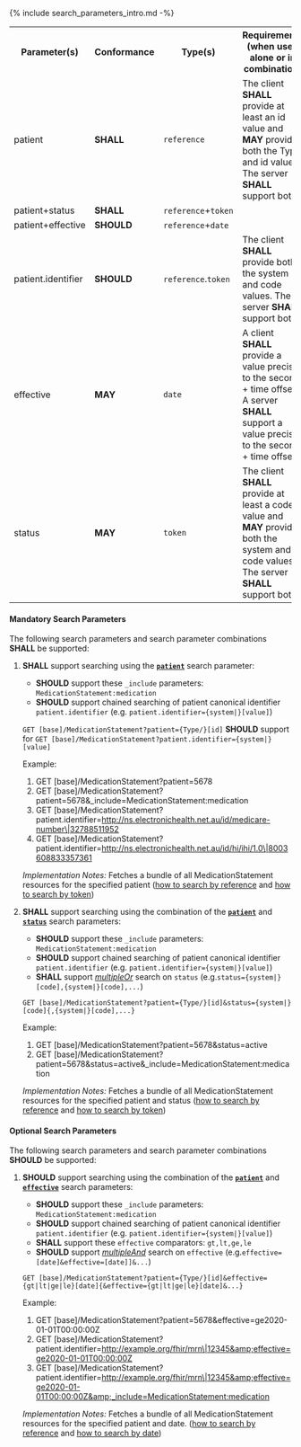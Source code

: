 {% include search_parameters_intro.md -%}
<table class="list">
<tbody>
  <tr>
    <th>Parameter(s)</th>
    <th>Conformance</th>
    <th>Type(s)</th>
    <th>Requirements (when used alone or in combination)</th>
  </tr>
  <tr>
        <td>patient</td>
        <td><b>SHALL</b></td>
        <td><code>reference</code></td>
        <td>The client <b>SHALL</b> provide at least an id value and <b>MAY</b> provide both the Type and id values. The server <b>SHALL</b> support both.</td>
  </tr>
  <tr>
        <td>patient+status</td>
        <td><b>SHALL</b></td>
        <td><code>reference</code>+<code>token</code></td>
        <td></td>
  </tr>
  <tr>
        <td>patient+effective</td>
        <td><b>SHOULD</b></td>
        <td><code>reference</code>+<code>date</code></td>
        <td></td>
  </tr>
  <tr>
        <td>patient.identifier</td>
        <td><b>SHOULD</b></td>
        <td><code>reference</code>.<code>token</code></td>
        <td>The client <b>SHALL</b> provide both the system and code values. The server <b>SHALL</b> support both.</td>
  </tr>
  <tr>
        <td>effective</td>
        <td><b>MAY</b></td>
        <td><code>date</code></td>
        <td>A client <b>SHALL</b> provide a value precise to the second + time offset. A server <b>SHALL</b> support a value precise to the second + time offset.</td>
  </tr>
  <tr>
        <td>status</td>
        <td><b>MAY</b></td>
        <td><code>token</code></td>
        <td>The client <b>SHALL</b> provide at least a code value and <b>MAY</b> provide both the system and code values. The server <b>SHALL</b> support both.</td>
  </tr>
 </tbody>
</table>


#### Mandatory Search Parameters

The following search parameters and search parameter combinations **SHALL** be supported:

1. **SHALL** support searching using the **[`patient`](https://hl7.org/fhir/R4/medicationstatement.html#search)** search parameter:
    - **SHOULD** support these `_include` parameters: `MedicationStatement:medication`
    - **SHOULD** support chained searching of patient canonical identifier `patient.identifier` (e.g. `patient.identifier={system|}[value]`)

    `GET [base]/MedicationStatement?patient={Type/}[id]`
    **SHOULD** support for `GET [base]/MedicationStatement?patient.identifier={system|}[value]`

    Example:
    
      1. GET [base]/MedicationStatement?patient=5678
      1. GET [base]/MedicationStatement?patient=5678&amp;_include=MedicationStatement:medication
      1. GET [base]/MedicationStatement?patient.identifier=http://ns.electronichealth.net.au/id/medicare-number\|32788511952
      1. GET [base]/MedicationStatement?patient.identifier=http://ns.electronichealth.net.au/id/hi/ihi/1.0\|8003608833357361 

    *Implementation Notes:* Fetches a bundle of all MedicationStatement resources for the specified patient ([how to search by reference](http://hl7.org/fhir/R4/search.html#reference) and [how to search by token](http://hl7.org/fhir/R4/search.html#token))

1. **SHALL** support searching using the combination of the **[`patient`](https://hl7.org/fhir/R4/medicationstatement.html#search)** and **[`status`](https://hl7.org/fhir/R4/medicationstatement.html#search)** search parameters:
    - **SHOULD** support these `_include` parameters: `MedicationStatement:medication`
    - **SHOULD** support chained searching of patient canonical identifier `patient.identifier` (e.g. `patient.identifier={system|}[value]`)
    - **SHALL** support *[multipleOr](http://hl7.org/fhir/R4/searchparameter-definitions.html#SearchParameter.multipleOr)* search on `status` (e.g.`status={system|}[code],{system|}[code],...`)

    `GET [base]/MedicationStatement?patient={Type/}[id]&status={system|}[code]{,{system|}[code],...}`

    Example:
    
      1. GET [base]/MedicationStatement?patient=5678&amp;status=active
      1. GET [base]/MedicationStatement?patient=5678&amp;status=active&amp;_include=MedicationStatement:medication

    *Implementation Notes:* Fetches a bundle of all MedicationStatement resources for the specified patient and status ([how to search by reference](http://hl7.org/fhir/R4/search.html#reference) and [how to search by token](http://hl7.org/fhir/R4/search.html#token))


#### Optional Search Parameters

The following search parameters and search parameter combinations **SHOULD** be supported:

1. **SHOULD** support searching using the combination of the **[`patient`](https://hl7.org/fhir/R4/medicationstatement.html#search)** and **[`effective`](https://hl7.org/fhir/R4/medicationstatement.html#search)** search parameters:
    - **SHOULD** support these `_include` parameters: `MedicationStatement:medication`
    - **SHOULD** support chained searching of patient canonical identifier `patient.identifier` (e.g. `patient.identifier={system|}[value]`)
    - **SHALL** support these `effective` comparators: `gt,lt,ge,le`
    - **SHOULD** support *[multipleAnd](http://hl7.org/fhir/R4/searchparameter-definitions.html#SearchParameter.multipleAnd)* search on `effective` (e.g.`effective=[date]&effective=[date]]&...`)

    `GET [base]/MedicationStatement?patient={Type/}[id]&effective={gt|lt|ge|le}[date]{&effective={gt|lt|ge|le}[date]&...}`

    Example:
    
      1. GET [base]/MedicationStatement?patient=5678&amp;effective=ge2020-01-01T00:00:00Z
      1. GET [base]/MedicationStatement?patient.identifier=http://example.org/fhir/mrn\|12345&amp;effective=ge2020-01-01T00:00:00Z
      1. GET [base]/MedicationStatement?patient.identifier=http://example.org/fhir/mrn\|12345&amp;effective=ge2020-01-01T00:00:00Z&amp;_include=MedicationStatement:medication

    *Implementation Notes:* Fetches a bundle of all MedicationStatement resources for the specified patient and date. ([how to search by reference](http://hl7.org/fhir/R4/search.html#reference) and [how to search by date](http://hl7.org/fhir/R4/search.html#date))